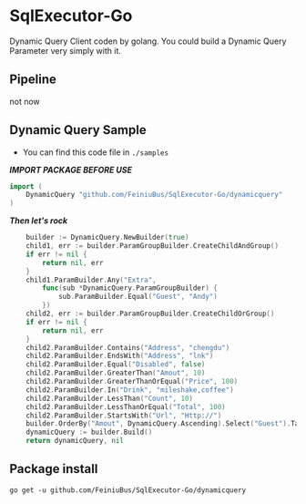 # SqlExecutor-Go
Dynamic Query Client coden by golang. You could build a Dynamic Query Parameter very simply with it.

## Pipeline 
not now

## Dynamic Query Sample
* You can find this code file in `./samples`

***IMPORT PACKAGE BEFORE USE***
```go
import (
	DynamicQuery "github.com/FeiniuBus/SqlExecutor-Go/dynamicquery"
)
```
***Then let's rock***
```go
    builder := DynamicQuery.NewBuilder(true)
	child1, err := builder.ParamGroupBuilder.CreateChildAndGroup()
	if err != nil {
		return nil, err
	}
	child1.ParamBuilder.Any("Extra",
		func(sub *DynamicQuery.ParamGroupBuilder) {
			sub.ParamBuilder.Equal("Guest", "Andy")
		})
	child2, err := builder.ParamGroupBuilder.CreateChildOrGroup()
	if err != nil {
		return nil, err
	}
	child2.ParamBuilder.Contains("Address", "chengdu")
	child2.ParamBuilder.EndsWith("Address", "lnk")
	child2.ParamBuilder.Equal("Disabled", false)
	child2.ParamBuilder.GreaterThan("Amout", 10)
	child2.ParamBuilder.GreaterThanOrEqual("Price", 100)
	child2.ParamBuilder.In("Drink", "mileshake,coffee")
	child2.ParamBuilder.LessThan("Count", 10)
	child2.ParamBuilder.LessThanOrEqual("Total", 100)
	child2.ParamBuilder.StartsWith("Url", "Http://")
	builder.OrderBy("Amout", DynamicQuery.Ascending).Select("Guest").Take(10).Skip(10)
	dynamicQuery := builder.Build()
	return dynamicQuery, nil
```

## Package install
`go get -u github.com/FeiniuBus/SqlExecutor-Go/dynamicquery`